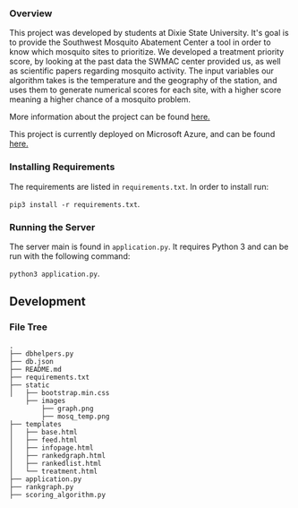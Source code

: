 ### Overview

This project was developed by students at Dixie State University. It's goal is to provide the Southwest Mosquito Abatement Center a tool in order to know which mosquito sites to prioritize. We developed a treatment priority score, by looking at the past data the SWMAC center provided us, as well as scientific papers regarding mosquito activity. The input variables our algorithm takes is the temperature and the geography of the station, and uses them to generate numerical scores for each site, with a higher score meaning a higher chance of a mosquito problem. 

More information about the project can be found [here.](https://docs.google.com/document/d/1jZDWjx4b_Sxw5XU-NHvDYFSn1iXNnFA3rUbeUMOyN1I/edit?usp=sharing)

This project is currently deployed on Microsoft Azure, and can be found [here.](http://swmactreatmentscores.azurewebsites.net/)

### Installing Requirements

The requirements are listed in `requirements.txt`. In order to install run:

`pip3 install -r requirements.txt`.

### Running the Server

The server main is found in `application.py`. It requires Python 3 and can be run
with the following command:

`python3 application.py`.

## Development

### File Tree

```
.
├── dbhelpers.py
├── db.json
├── README.md
├── requirements.txt
├── static
│   ├── bootstrap.min.css
    ├── images
        ├── graph.png
        ├── mosq_temp.png
├── templates
│   ├── base.html
│   ├── feed.html
│   ├── infopage.html
│   ├── rankedgraph.html
│   ├── rankedlist.html
│   └── treatment.html
├── application.py
├── rankgraph.py
├── scoring_algorithm.py
```




